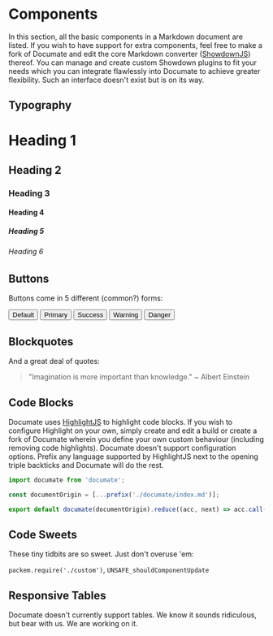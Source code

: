 # Components

In this section, all the basic components in a Markdown document are listed. If you wish to have support
for extra components, feel free to make a fork of Documate and edit the core Markdown converter ([ShowdownJS](http://showdownjs.com/)) thereof. You can manage and create custom Showdown plugins to fit your needs which you can integrate flawlessly into Documate to achieve greater flexibility. Such an interface doesn't exist but is on its way.

## Typography

# Heading 1
## Heading 2
### Heading 3
#### Heading 4
##### Heading 5
###### Heading 6

## Buttons

Buttons come in 5 different (common?) forms:

<button>Default</button>
<button class="primary">Primary</button>
<button class="success">Success</button>
<button class="warning">Warning</button>
<button class="danger">Danger</button>

## Blockquotes

And a great deal of quotes:

> "Imagination is more important than knowledge."
> ~ Albert Einstein

## Code Blocks

Documate uses [HighlightJS](https://highlightjs.org) to highlight code blocks. If you wish to configure Highlight on your own, simply create and edit a build or create a fork of Documate wherein you define your own custom behaviour (including removing code highlights). Documate doesn't support configuration options. Prefix any language supported by HighlightJS next to the opening triple backticks and Documate will do the rest.

```javascript
import documate from 'documate';

const documentOrigin = [...prefix('./documate/index.md')];

export default documate(documentOrigin).reduce((acc, next) => acc.call(null, next++))
```

## Code Sweets

These tiny tidbits are so sweet. Just don't overuse 'em:

`packem.require('./custom')`, `UNSAFE_shouldComponentUpdate`

## Responsive Tables

Documate doesn't currently support tables. We know it sounds ridiculous, but bear with us. We are
working on it.
